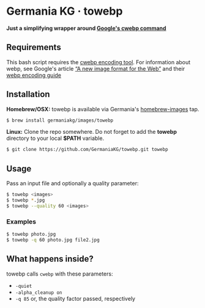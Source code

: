 
# Germania KG · towebp

**Just a simplifying wrapper around [Google's cwebp command](https://developers.google.com/speed/webp/docs/cwebp)**


## Requirements
This bash script requires the [cwebp encoding tool](https://developers.google.com/speed/webp/docs/cwebp). For information about webp, see Google's article [“A new image format for the Web”](https://developers.google.com/speed/webp/) and their [webp encoding guide](https://developers.google.com/speed/webp/docs/cwebp)

## Installation

**Homebrew/OSX:** towebp is available via Germania's [homebrew-images](https://github.com/GermaniaKG/homebrew-images) tap.

```bash
$ brew install germaniakg/images/towebp
```

**Linux:** Clone the repo somewhere. Do not forget to add the **towebp** directory to your local **$PATH** variable.

```bash
$ git clone https://github.com/GermaniaKG/towebp.git towebp
```

## Usage

Pass an input file and optionally a quality parameter:

```bash
$ towebp <images>
$ towebp *.jpg
$ towebp --quality 60 <images>
```

### Examples

```bash
$ towebp photo.jpg
$ towebp -q 60 photo.jpg file2.jpg
```

## What happens inside?

towebp calls `cwebp` with these parameters:

- `-quiet`
- `-alpha_cleanup on`
- `-q 85` or, the quality factor passed, respectively








